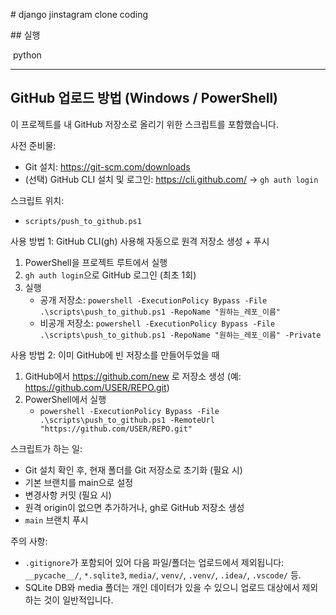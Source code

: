 \# django jinstagram clone coding 



\## 실행

&nbsp;python



---

## GitHub 업로드 방법 (Windows / PowerShell)
이 프로젝트를 내 GitHub 저장소로 올리기 위한 스크립트를 포함했습니다.

사전 준비물:
- Git 설치: https://git-scm.com/downloads
- (선택) GitHub CLI 설치 및 로그인: https://cli.github.com/  → `gh auth login`

스크립트 위치:
- `scripts/push_to_github.ps1`

사용 방법 1: GitHub CLI(gh) 사용해 자동으로 원격 저장소 생성 + 푸시
1) PowerShell을 프로젝트 루트에서 실행
2) `gh auth login`으로 GitHub 로그인 (최초 1회)
3) 실행
   - 공개 저장소: `powershell -ExecutionPolicy Bypass -File .\scripts\push_to_github.ps1 -RepoName "원하는_레포_이름"`
   - 비공개 저장소: `powershell -ExecutionPolicy Bypass -File .\scripts\push_to_github.ps1 -RepoName "원하는_레포_이름" -Private`

사용 방법 2: 이미 GitHub에 빈 저장소를 만들어두었을 때
1) GitHub에서 https://github.com/new 로 저장소 생성 (예: https://github.com/USER/REPO.git)
2) PowerShell에서 실행
   - `powershell -ExecutionPolicy Bypass -File .\scripts\push_to_github.ps1 -RemoteUrl "https://github.com/USER/REPO.git"`

스크립트가 하는 일:
- Git 설치 확인 후, 현재 폴더를 Git 저장소로 초기화 (필요 시)
- 기본 브랜치를 main으로 설정
- 변경사항 커밋 (필요 시)
- 원격 origin이 없으면 추가하거나, gh로 GitHub 저장소 생성
- `main` 브랜치 푸시

주의 사항:
- `.gitignore`가 포함되어 있어 다음 파일/폴더는 업로드에서 제외됩니다: `__pycache__/`, `*.sqlite3`, `media/`, `venv/`, `.venv/`, `.idea/`, `.vscode/` 등.
- SQLite DB와 media 폴더는 개인 데이터가 있을 수 있으니 업로드 대상에서 제외하는 것이 일반적입니다.
